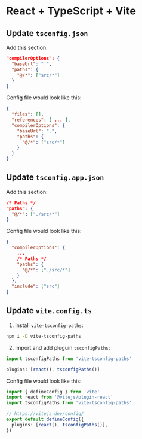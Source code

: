 # React + TypeScript + Vite

## Update `tsconfig.json`

Add this section:

```json
"compilerOptions": {
  "baseUrl": ".",
  "paths": {
    "@/*": ["src/*"]
  }
}
```

Config file would look like this:

```json
{
  "files": [],
  "references": [ ... ],
  "compilerOptions": {
    "baseUrl": ".",
    "paths": {
      "@/*": ["src/*"]
    }
  }
}
```

## Update `tsconfig.app.json`

Add this section:

```json
/* Paths */
"paths": {
  "@/*": ["./src/*"]
}
```

Config file would look like this:

```json
{
  "compilerOptions": {
    ...
    /* Paths */
    "paths": {
      "@/*": ["./src/*"]
    }
  },
  "include": ["src"]
}
```

## Update `vite.config.ts`

1. Install `vite-tsconfig-paths`:

```bash
npm i -D vite-tsconfig-paths
```

2. Import and add pluguin `tsconfigPaths`:

```typescript
import tsconfigPaths from 'vite-tsconfig-paths'
```

```typescript
plugins: [react(), tsconfigPaths()]
```

Config file would look like this:

```typescript
import { defineConfig } from 'vite'
import react from '@vitejs/plugin-react'
import tsconfigPaths from 'vite-tsconfig-paths'

// https://vitejs.dev/config/
export default defineConfig({
  plugins: [react(), tsconfigPaths()],
})
```
